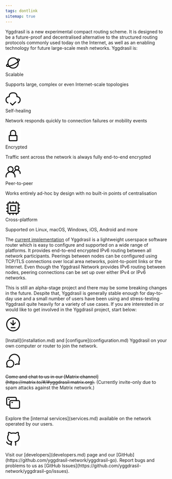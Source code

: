 ```yaml
---
tags: dontlink
sitemap: true
---
```


Yggdrasil is a new experimental compact routing scheme. It is designed to be a future-proof and decentralised alternative to the structured routing protocols commonly used today on the Internet, as well as an enabling technology for future large-scale mesh networks. Yggdrasil is:

<div id='indexicons'>
    <div class='icon'>
        <img src='/assets/images/iconoir/planet.svg' />
        <div>Scalable</div>
        <p>Supports large, complex or even Internet-scale topologies</p>
    </div>
    <div class='icon'>
        <img src='/assets/images/iconoir/cloud-check.svg' />
        <div>Self-healing</div>
        <p>Network responds quickly to connection failures or mobility events</p>
    </div>
    <div class='icon'>
        <img src='/assets/images/iconoir/lock.svg' />
        <div>Encrypted</div>
        <p>Traffic sent across the network is always fully end-to-end encrypted</p>
    </div>
    <div class='icon'>
        <img src='/assets/images/iconoir/group.svg' />
        <div>Peer-to-peer</div>
        <p>Works entirely ad-hoc by design with no built-in points of centralisation</p>
    </div>
    <div class='icon'>
        <img src='/assets/images/iconoir/cpu.svg' />
        <div>Cross-platform</div>
        <p>Supported on Linux, macOS, Windows, iOS, Android and more</p>
    </div>
</div>

The [current implementation](implementation.md) of Yggdrasil is a lightweight userspace software router which is easy to configure and supported on a wide range of platforms. It provides end-to-end encrypted IPv6 routing between all network participants. Peerings between nodes can be configured using TCP/TLS connections over local area networks, point-to-point links or the Internet. Even though the Yggdrasil Network provides IPv6 routing between nodes, peering connections can be set up over either IPv4 or IPv6 networks.

This is still an alpha-stage project and there may be some breaking changes in the future. Despite that, Yggdrasil is generally stable enough for day-to-day use and a small number of users have been using and stress-testing Yggdrasil quite heavily for a variety of use cases. If you are interested in or would like to get involved in the Yggdrasil project, start below:

<div id='indextable'>
    <div class='row'>
        <img src='assets/images/iconoir/download-circled-outline.svg' />
        <p markdown='1'>[Install](installation.md) and [configure](configuration.md) Yggdrasil on your own computer or router to join the network.</p>
    </div>
    <div class='row'>
        <img src='assets/images/iconoir/multi-bubble.svg' />
        <p markdown='1'><strike>Come and chat to us in our [Matrix channel](https://matrix.to/#/#yggdrasil:matrix.org).</strike> (Currently invite-only due to spam attacks against the Matrix network.)</p>
    </div>
    <div class='row'>
        <img src='assets/images/iconoir/multi-window.svg' />
        <p markdown='1'>Explore the [internal services](services.md) available on the network operated by our users.</p>
    </div>
    <div class='row'>
        <img src='assets/images/iconoir/github.svg' />
        <p markdown='1'>Visit our [developers](developers.md) page and our [GitHub](https://github.com/yggdrasil-network/yggdrasil-go). Report bugs and problems to us as [GitHub Issues](https://github.com/yggdrasil-network/yggdrasil-go/issues).</p>
    </div>
</div>
